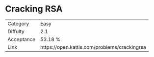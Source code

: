 # Cracking RSA

<table>
    <tr>
        <td>Category</td>
        <td>Easy</td>
    </tr>
    <tr>
        <td>Diffulty</td>
        <td>2.1</td>
    </tr>
    <tr>
        <td>Acceptance</td>
        <td>53.18 %</td>
    </tr>
    <tr>
        <td>Link</td>
        <td>https://open.kattis.com/problems/crackingrsa</td>
    </tr>
</table>
